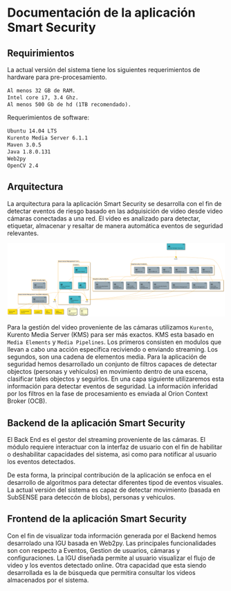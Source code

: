 # Documentación de la aplicación Smart Security
 
## Requirimientos

La actual versión del sistema tiene los siguientes requerimientos de hardware para pre-procesamiento.

    Al menos 32 GB de RAM.
    Intel core i7, 3.4 Ghz.
    Al menos 500 Gb de hd (1TB recomendado). 

Requerimientos de software:

    Ubuntu 14.04 LTS
    Kurento Media Server 6.1.1
    Maven 3.0.5
    Java 1.8.0.131
    Web2py
    OpenCV 2.4


## Arquitectura

La arquitectura para la aplicación Smart Security se desarrolla con el fin de detectar eventos de riesgo basado en las adquisición de video desde video cámaras conectadas a una red. El video es analizado para detectar, etiquetar, almacenar y resaltar de manera automática eventos de seguridad relevantes.


![Architecture](images/generalArchitecture.png)

Para la gestión del video proveniente de las cámaras utilizamos `Kurento`, Kurento Media Server (KMS) para ser más exactos. KMS esta basado en `Media Elements` y `Media Pipelines`. Los primeros consisten en modulos que llevan a cabo una acción específica reciviendo o enviando streaming. Los segundos, son una cadena de elementos media. Para la aplicación de seguridad hemos desarrollado un conjunto de filtros capaces de detectar objectos (personas y vehículos) en movimiento dentro de una escena, clasificar tales objectos y seguirlos. En una capa siguiente utilizaremos esta información para detectar eventos de seguridad. La información inferidad por los filtros en la fase de procesamiento es enviada al Orion Context Broker (OCB). 

## Backend de la aplicación Smart Security

El Back End es el gestor del streaming proveniente de las cámaras. El módulo requiere interactuar con la interfaz de usuario con el fin de habilitar o deshabilitar capacidades del sistema, asi como para notificar al usuario los eventos detectados.

De esta forma, la principal contribución de la aplicación se enfoca en el desarrollo de algoritmos para detectar diferentes tipod de eventos visuales. La actual versión del sistema es capaz de detectar movimiento (basada en SubSENSE para deteccón de blobs), personas y vehiculos.

## Frontend de la aplicación Smart Security

Con el fin de visualizar toda información generada por el Backend hemos desarrolado una IGU basada en Web2py. Las principales funcionalidades son con respecto a Eventos, Gestion de usuarios, cámaras y configuraciones. La IGU diseñada permite al usuario visualizar el flujo de video y los eventos detectado online. Otra capacidad que esta siendo desarrollada es la de búsqueda que permitira consultar los videos almacenados por el sistema.

 




